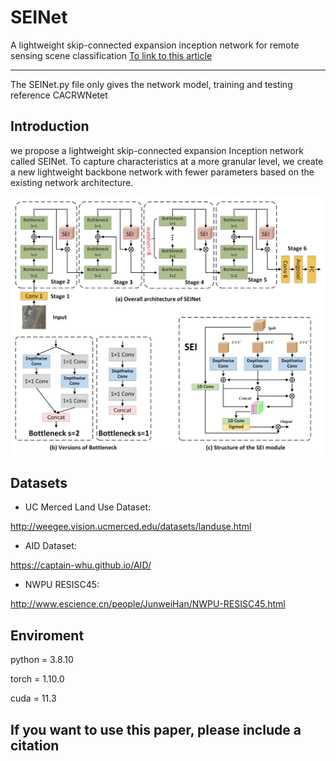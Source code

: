 # SEINet
A lightweight skip-connected expansion inception network for remote sensing scene classification
[To link to this article](https://doi.org/10.1080/2150704X.2023.2266118)
***
The SEINet.py file only gives the network model, training and testing reference CACRWNetet

## Introduction
we propose a lightweight skip-connected expansion Inception network called SEINet. To capture characteristics at a more granular level, we create a new lightweight backbone network with fewer parameters based on the existing network architecture.


![Architecture of our proposed method](https://github.com/LI-ziq/SEINet/blob/main/img/newall.jpg)


## Datasets

* UC Merced Land Use Dataset:

http://weegee.vision.ucmerced.edu/datasets/landuse.html

* AID Dataset:

https://captain-whu.github.io/AID/

* NWPU RESISC45:

http://www.escience.cn/people/JunweiHan/NWPU-RESISC45.html

## Enviroment

python = 3.8.10

torch = 1.10.0

cuda = 11.3

## If you want to use this paper, please include a citation
